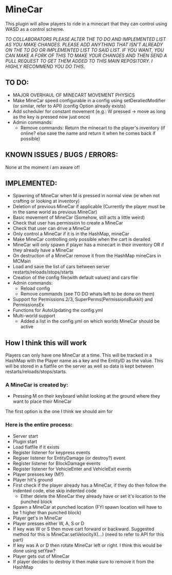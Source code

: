 MineCar
=======
This plugin will allow players to ride in a minecart that they can control using WASD as a control scheme.


*TO COLLABORATORS
PLEASE ALTER THE TO DO AND IMPLEMENTED LIST AS YOU MAKE CHANGES.
PLEASE ADD ANYTHING THAT ISN'T ALREADY ON THE TO DO OR IMPLEMENTED LIST TO SAID LIST.
IF YOU WANT, YOU CAN MAKE A FORK OF THIS TO MAKE YOUR CHANGES AND THEN SEND A PULL REQUEST
TO GET THEM ADDED TO THIS MAIN REPOSITORY. I HIGHLY RECOMMEND YOU DO THIS.*

TO DO:
------
 - MAJOR OVERHAUL OF MINECART MOVEMENT PHYSICS
 - Make MineCar speed configurable in a config using setDeraliedModifier (or similar, refer to API) (config Option already exists)
 - Add scheduler for constant movement (e.g.: W pressed -> move as long as the key is pressed now just once)
 - Admin commands:
	- Remove commands: Return the minecart to the player's inventory (if online? else save the name and return it when he comes back if possible)

KNOWN ISSUES / BUGS / ERRORS:
-----------------------------
None at the moment i am aware of!

IMPLEMENTED:
------------
 - Spawning of MineCar when M is pressed in normal view (ie when not crafting or looking at inventory)
 - Deletion of previous MineCar if applicable (Currently the player must be in the same world as previous MineCar)
 - Basic movement of MineCar (Somehow, still acts a little weird)
 - Check that user has permission to create a MineCar
 - Check that user can drive a MineCar
 - Only control a MineCar if it is in the HashMap, mineCar
 - Make MineCar controlling only possible when the cart is derailed
 - MineCar will only spawn if player has a minecart in their inventory OR if they already have a MineCar
 - On destruction of a MineCar remove it from the HashMap mineCars in MCMain
 - Load and save the list of cars between server restarts/reloads/stops/starts
 - Creation of the config file(with default values) and cars file
 - Admin commands:
    - Reload config
    - Remove commands (see TO DO whats left to be done on them)
 - Support for Permissions 2/3, SuperPerms(PermissionsBukkit) and PermissionsEx
 - Functions for AutoUpdating the config.yml
 - Multi-world support
    - Added a list in the config.yml on which worlds MineCar should be active

How I think this will work
--------------------------

Players can only have one MineCar at a time. This will be tracked in a HashMap with the Player name as a key and
the EntityID as the value. This will be stored in a flatfile on the server as well so data is kept between
restarts/reloads/stops/starts.

### A MineCar is created by:
 - Pressing M on their keyboard whilst looking at the ground where they want to place their MineCar

The first option is the one I think we should aim for

### Here is the entire process:

- Server start
- Plugin start
- Load flatfile if it exists
- Register listener for keypress events
- Regiser listener for EntityDamage (or destroy?) event
- Register listener for BlockDamage events
- Register listener for VehicleEnter and VehicleExit events
- Player presses key (M?)
- Player hit's ground
- First check if the player already has a MineCar, if they do then follow the indented code, else skip indented code
	- Either delete the MineCar they already have or set it's location to the punched block
- Spawn a MineCar at punched location (FYI spawn location will have to be 1 higher than punched block)
- Player get's in MineCar
- Player presses either W, A, S or D
- If key was W or S then move cart forward or backward. Suggested method for this is MineCar.setVelocityX(...) (need to refer to API for this part)
- If key was A or D then rotate MineCar left or right. I think this would be done using setYaw?
- Player gets out of MineCar
- If player decides to destroy it then make sure to remove it from the HashMap